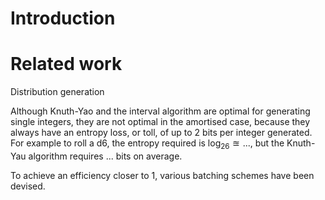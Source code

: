 # Introduction


# Related work



Distribution generation

Although Knuth-Yao and the interval algorithm are optimal for generating single integers, they are not optimal in the amortised case, because they always have an entropy loss, or toll, of up to 2 bits per integer generated. For example to roll a d6, the entropy required is $\log_26 \approxeq ...$, but the Knuth-Yau algorithm requires $...$ bits on average.

To achieve an efficiency closer to 1, various batching schemes have been devised.

